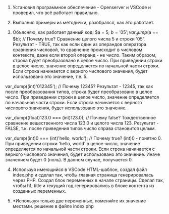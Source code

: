 1. Установил программное обеспечение - Openserver и VSCode и проверил, что всё работает правильно.

2. Выполнил примеры из методички, разобрался, как это работает.

3. Объясняю, как работает данный код:
$a = 5;
$b = '05';
var_dump($a == $b);         // Почему true?
Сравнение целого числа 5 и строки '05'. Результат - TRUE, так как если один из операндов оператора сравнения числовой, 
то сравнение происходит в числовом контексте, даже если второй операнд - не число.
Таким образом, строка будет преобразовано в целое число.
При приведении строки в целое число, значение определяется по начальной части строки. 
Если строка начинается с верного числового значения, будет использовано это значение, т.е. 5.

var_dump((int)'012345');     // Почему 12345?
Результат - 12345, так как после преобразования типов, строка будет преобразовано в целое число.
При приведении строки в целое число, значение определяется по начальной части строки. 
Если строка начинается с верного числового значения, будет использовано это значение.

var_dump((float)123.0 === (int)123.0); // Почему false?
Тождественное сравнение вещественного числа 123.0 и целого числа 123. Результат - FALSE, т.к. после приведения типов число справа становится целым.

var_dump((int)0 === (int)'hello, world'); // Почему true?
(int)0 - понятно 0. 
При приведении строки 'hello, world' в целое число, значение определяется по начальной части строки. 
Если строка начинается с верного числового значения, будет использовано это значение. Иначе значением будет 0 (ноль).
В данном случае, получается 0.

4. Используя имеющийся в VSCode HTML-шаблон, создал файл index.php и сделал так, чтобы главная страница генерировалась через PHP. 
Создал блок переменных в начале страницы. 
Сделал так, чтобы h1, title и текущий год генерировались в блоке контента из созданных переменных.

5. *Используя только две переменные, поменяйте их значение местами. 
решение в файле index.php